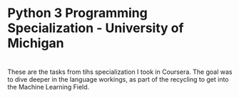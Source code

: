 # Python 3 Programming Specialization - University of Michigan
# 
These are the tasks from tihs specialization I took in Coursera.
The goal was to dive deeper in the language workings, as part of the recycling to get into the Machine Learning Field. 

